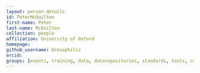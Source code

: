 ```yaml
---
layout: person-details
id: PeterMcQuilton
first-name: Peter
last-name: McQuilton
collection: people
affiliation: University of Oxford
homepage:
github_username: Drosophilic
orcid:
groups: [events, training, data, datarepositories, standards, tools, community, validation]
---
```

